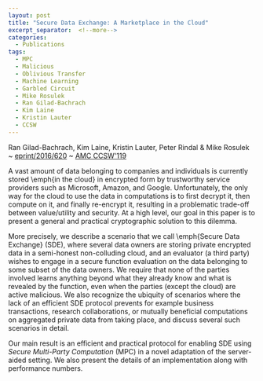 ```yaml
---
layout: post
title: "Secure Data Exchange: A Marketplace in the Cloud"
excerpt_separator:  <!--more-->
categories:
  - Publications
tags:
  - MPC
  - Malicious
  - Oblivious Transfer
  - Machine Learning
  - Garbled Circuit
  - Mike Rosulek
  - Ran Gilad-Bachrach 
  - Kim Laine
  - Kristin Lauter
  - CCSW
---
```


Ran Gilad-Bachrach, Kim Laine, Kristin Lauter, Peter Rindal & Mike Rosulek  ~ <a href="https://eprint.iacr.org/2016/620">eprint/2016/620</a> ~ <a href="https://ccsw.io/">AMC CCSW'119</a>

A vast amount of data belonging to companies and individuals is currently stored \emph{in the cloud} in encrypted form by trustworthy service providers such as Microsoft, Amazon, and Google. Unfortunately, the only way for the cloud to use the data in computations is to first decrypt it, then compute on it, and finally re-encrypt it, resulting in a problematic trade-off between value/utility and security. At a high level, our goal in this paper is to present a general and practical cryptographic solution to this dilemma.

<!--more-->
More precisely, we describe a scenario that we call \emph{Secure Data Exchange} (SDE), where several data owners are storing private encrypted data in a semi-honest non-colluding cloud, and an evaluator (a third party) wishes to engage in a secure function evaluation on the data belonging to some subset of the data owners. We require that none of the parties involved learns anything beyond what they already know and what is revealed by the function, even when the parties (except the cloud) are active malicious. We also recognize the ubiquity of scenarios where the lack of an efficient SDE protocol prevents for example business transactions, research collaborations, or mutually beneficial computations on aggregated private data from taking place, and discuss several such scenarios in detail.

Our main result is an efficient and practical protocol for enabling SDE using _Secure Multi-Party Computation_ (MPC) in a novel adaptation of the server-aided setting. We also present the details of an implementation along with performance numbers. 


